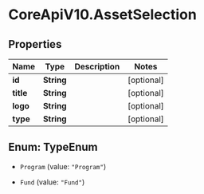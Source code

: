 # CoreApiV10.AssetSelection

## Properties
Name | Type | Description | Notes
------------ | ------------- | ------------- | -------------
**id** | **String** |  | [optional] 
**title** | **String** |  | [optional] 
**logo** | **String** |  | [optional] 
**type** | **String** |  | [optional] 


<a name="TypeEnum"></a>
## Enum: TypeEnum


* `Program` (value: `"Program"`)

* `Fund` (value: `"Fund"`)




